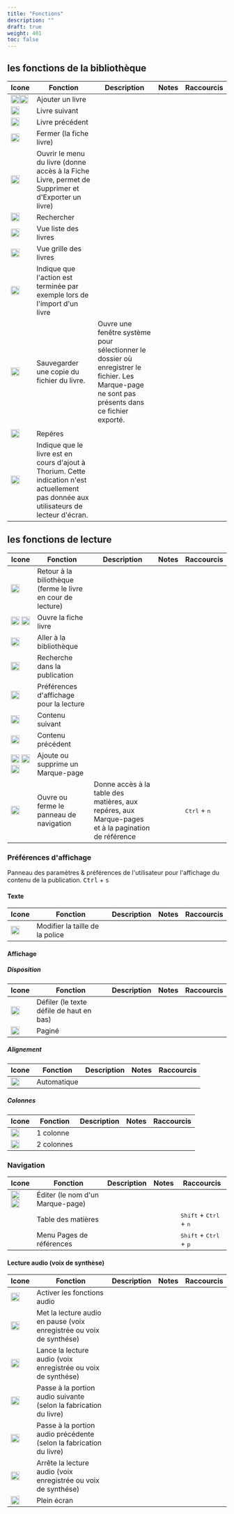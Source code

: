 ```yaml
---
title: "Fonctions"
description: ""
draft: true
weight: 401
toc: false
---
```


## les fonctions de la bibliothèque
|Icone|Fonction|Description|Notes|Raccourcis|
|---|---|---|---|---|
|<img class="icons" src="/thorium-reader-doc/images/icons/baseline-add-24px.svg" alt="Icone " width="20px"><img class="icons" src="/thorium-reader-doc/images/icons/plus.svg" alt="Icone " width="20px">|<span class="function">Ajouter un livre</span>||||
|<img class="icons" src="/thorium-reader-doc/images/icons/baseline-arrow_forward_ios-24px.svg" alt="Icone Droite" width="20px">|<span class="function">Livre suivant</span>||||
|<img class="icons" src="/thorium-reader-doc/images/icons/baseline-arrow_left_ios-24px.svg" alt="Icone Gauche" width="20px">|<span class="function">Livre précédent</span>||||
|<img class="icons" src="/thorium-reader-doc/images/icons/baseline-close-24px.svg" alt="Icone " width="20px">|<span class="function">Fermer (la fiche livre)</span>||||<!--|<img class="icons" src="/thorium-reader-doc/images/icons/baseline-more_vert-24px.svg" alt="Icone " width="20px">|<span class="function">Ouvrir le menu du livre (donne accès à la Fiche Livre, permet de Supprimer et d'Exporter un livre)</span>||||-->
|<img class="icons" src="/thorium-reader-doc/images/icons/menu.svg" alt="Icone " width="20px">|<span class="function">Ouvrir le menu du livre  (donne accès à la Fiche Livre, permet de Supprimer et d'Exporter un livre)</span>|||||<!-- <img class="icons" src="/thorium-reader-doc/images/icons/baseline-search-24px.svg" alt="Icone " width="20px"><img class="icons" src="/thorium-reader-doc/images/icons/baseline-search-24px-grey.svg" alt="Icone " width="20px"> <figcaption class="icon"> -->
  <img class="icons" src="/thorium-reader-doc/images/icons/magnifying_glass.svg" alt="Icone " width="20px">|<span class="function">Rechercher</span>||||
|<img class="icons" src="/thorium-reader-doc/images/icons/baseline-view_list-24px.svg" alt="Icone " width="20px">|<span class="function">Vue liste des livres</span>||||
|<img class="icons" src="/thorium-reader-doc/images/icons/baseline-view_module-24px.svg" alt="Icone " width="20px">|<span class="function">Vue grille des livres</span>||||
|<img class="icons" src="/thorium-reader-doc/images/icons/done.svg" alt="Icone " width="20px">|<span class="function">Indique que l'action est terminée par exemple lors de l'import d'un livre</span>||||
|<img class="icons" src="/thorium-reader-doc/images/icons/download.svg" alt="Icone " width="20px">|<span class="function">Sauvegarder une copie du fichier du livre. </span>|Ouvre une fenêtre système pour sélectionner le dossier où enregistrer le fichier. Les Marque-page ne sont pas présents dans ce fichier exporté.
|||
|<img class="icons" src="/thorium-reader-doc/images/icons/landmark.svg" alt="Icone " width="20px">|<span class="function"> Repéres</span>||||
|<img class="icons" src="/thorium-reader-doc/images/icons/loader.svg" alt="Icone " width="20px">|<span class="function">Indique que le livre est en cours d'ajout à Thorium. Cette indication n'est actuellement pas donnée aux utilisateurs de lecteur d'écran.||||


## les fonctions de lecture
|Icone|Fonction|Description|Notes|Raccourcis|
|---|---|---|---|---|
|<img class="icons" src="/thorium-reader-doc/images/icons/baseline-arrow_back-24px.svg" alt="Icone Retour à la biliothèque" width="20px">|<span class="function">Retour à la biliothèque (ferme le livre en cour de lecture)</span>||||
|<img class="icons" src="/thorium-reader-doc/images/icons/info.svg" alt="Icone information" width="20px">  <img class="icons" src="/thorium-reader-doc/images/icons/outline-info-24px.svg" alt="Icone Information" width="20px">|<span class="function">Ouvre la fiche livre</span>||||
|<img class="icons" src="/thorium-reader-doc/images/icons/outline-flip_to_front-24px.svg" alt="Icone Afficher la bibliothèque" width="20px">|<span class="function">Aller à la bibliothèque</span>||||
<img class="icons" src="/thorium-reader-doc/images/icons/magnifying_glass.svg" alt="Icone Rechercher dans la publication" width="20px">|<span class="function">Recherche dans la publication</span>||||
|<img class="icons" src="/thorium-reader-doc/images/icons/font-size.svg" alt="Icone Préférences" width="20px">|<span class="function"> Préférences d'affichage pour la lecture</span>||||
|<img class="icons" src="/thorium-reader-doc/images/icons/baseline-arrow_forward_ios-24px.svg" alt="Icone Droite" width="20px">|<span class="function">Contenu suivant</span>||||
|<img class="icons" src="/thorium-reader-doc/images/icons/baseline-arrow_left_ios-24px.svg" alt="Icone Gauche" width="20px">|<span class="function">Contenu précédent</span>||||
|<img class="icons" src="/thorium-reader-doc/images/icons/outline-bookmark-24px.svg" alt="" width="20px">  <img class="icons" src="/thorium-reader-doc/images/icons/outline-bookmark-24px-grey.svg" alt="Icone Marque-pages" width="20px">  <img class="icons" src="/thorium-reader-doc/images/icons/outline-bookmark_border-24px.svg" alt="Icone Marque page" width="20px">|<span class="function">Ajoute ou supprime un Marque-page</span>||||
|<img class="icons" src="/thorium-reader-doc/images/icons/open_book.svg" alt="Icone navigation" width="20px">|<span class="function">Ouvre ou ferme le panneau de navigation</span>|Donne accès à la table des matières, aux repéres, aux Marque-pages et à la pagination de référence||<kbd>Ctrl</kbd>  +  <kbd>n</kbd>|

### Préférences d'affichage

Panneau des paramètres & préférences de l'utilisateur pour l'affichage du contenu de la publication. <kbd>Ctrl</kbd>  +  <kbd>s</kbd>

#### Texte
|Icone|Fonction|Description|Notes|Raccourcis|
|---|---|---|---|---|
|<img class="icons" src="/thorium-reader-doc/images/icons/font-size.svg" alt="Icone taille du texte" width="20px">|<span class="function">Modifier la taille de la police</span>||||

#### Affichage
##### Disposition
|Icone|Fonction|Description|Notes|Raccourcis|
|---|---|---|---|---|
|<img class="icons" src="/thorium-reader-doc/images/icons/auto.svg" alt="Icone " width="20px">|<span class="function">Défiler (le texte défile de haut en bas)</span>||||
|<img class="icons" src="/thorium-reader-doc/images/icons/pagine.svg" alt="Icone " width="20px">|<span class="function">Paginé</span>||||

##### Alignement
|Icone|Fonction|Description|Notes|Raccourcis|
|---|---|---|---|---|
|<img class="icons" src="/thorium-reader-doc/images/icons/paragraph-left.svg" alt="Icone " width="20px">|<span class="function"> Automatique</span>| 

##### Colonnes
|Icone|Fonction|Description|Notes|Raccourcis|
|---|---|---|---|---|
|<img class="icons" src="/thorium-reader-doc/images/icons/colonne.svg" alt="Icone " width="20px">|<span class="function">1 colonne</span>| 
|<img class="icons" src="/thorium-reader-doc/images/icons/colonne2.svg" alt="Icone " width="20px">|<span class="function"> 2 colonnes</span>||||

### Navigation
|Icone|Fonction|Description|Notes|Raccourcis|
|---|---|---|---|---|
|<img class="icons" src="/thorium-reader-doc/images/icons/baseline-edit-24px.svg" alt="Icone " width="20px">   <img class="icons" src="/thorium-reader-doc/images/icons/baseline-edit-24px-grey.svg" alt="Icone " width="20px">|<span class="function">Éditer (le nom d'un Marque-page)</span>||||
||Table des matières|||<kbd>Shift</kbd>  +  <kbd>Ctrl</kbd>  +  <kbd>n</kbd>|
||Menu Pages de références|||<kbd>Shift</kbd>  +  <kbd>Ctrl</kbd>  +  <kbd>p</kbd> |

#### Lecture audio (voix de synthèse)
|Icone|Fonction|Description|Notes|Raccourcis|
|---|---|---|---|---|
|<img class="icons" src="/thorium-reader-doc/images/icons/baseline-volume_up-24px.svg" alt="Icone Activate texte to speech" width="20px">|<span class="function">Activer les fonctions audio</span>||||
|<img class="icons" src="/thorium-reader-doc/images/icons/baseline-pause-24px.svg" alt="Icone pause" width="20px">|<span class="function">Met la lecture audio en pause  (voix enregistrée ou voix de synthése)</span>||||
|<img class="icons" src="/thorium-reader-doc/images/icons/baseline-play_arrow-24px.svg" alt="Icone play" width="20px">|<span class="function"> Lance la lecture audio (voix enregistrée ou voix de synthése)</span>||||
|<img class="icons" src="/thorium-reader-doc/images/icons/baseline-skip_next-24px.svg" alt="Icone previous" width="20px">|<span class="function">Passe à la portion audio suivante (selon la fabrication du livre)</span>||||
|<img class="icons" src="/thorium-reader-doc/images/icons/baseline-skip_previous-24px.svg" alt="Icone next" width="20px">|<span class="function">Passe à la portion audio précédente (selon la fabrication du livre)</span>||||
|<img class="icons" src="/thorium-reader-doc/images/icons/baseline-stop-24px.svg" alt="Icone " width="20px">|<span class="function">Arrête la lecture audio (voix enregistrée ou voix de synthése)</span>||||
|<img class="icons" src="/thorium-reader-doc/images/icons/sharp-crop_free-24px.svg" alt="Icone Mode plein écran" width="20px">|<span class="function">Plein écran</span>||||
